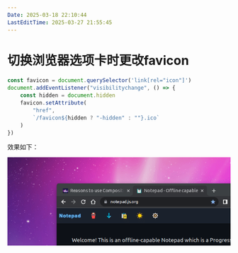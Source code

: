 ```yaml
---
Date: 2025-03-18 22:10:44
LastEditTime: 2025-03-27 21:55:45
---
```

# 切换浏览器选项卡时更改favicon

```javascript
const favicon = document.querySelector('link[rel="icon"]')
document.addEventListener("visibilitychange", () => {
    const hidden = document.hidden
    favicon.setAttribute(
        "href", 
        `/favicon${hidden ? "-hidden" : ""}.ico`
    )
})
```

效果如下：

![favicon-change](./assets/favicon-change.gif)
